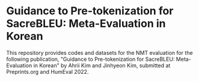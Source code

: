 # Guidance to Pre-tokenization for SacreBLEU: Meta-Evaluation in Korean
This repository provides codes and datasets for the NMT evaluation for the following publication, "Guidance to Pre-tokenization for SacreBLEU: Meta-Evaluation in Korean" by Ahrii Kim and Jinhyeon Kim, submitted at Preprints.org and HumEval 2022. 